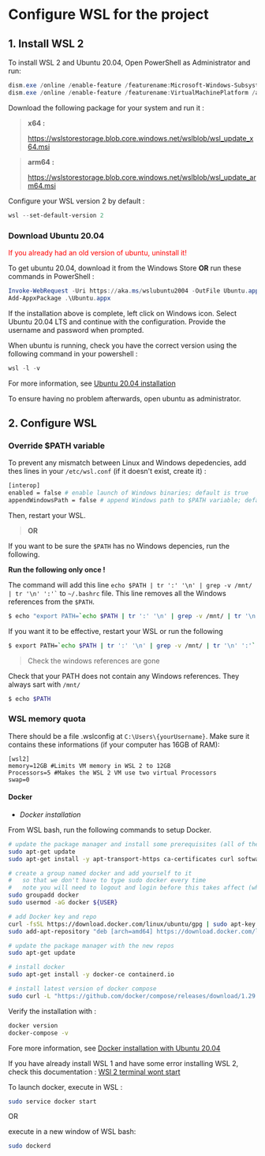 # Configure WSL for the project

## 1. Install WSL 2

To install WSL 2 and Ubuntu 20.04, Open PowerShell as Administrator and run:

``` powershell
dism.exe /online /enable-feature /featurename:Microsoft-Windows-Subsystem-Linux /all /norestart
dism.exe /online /enable-feature /featurename:VirtualMachinePlatform /all /norestart
```
Download the following package for your system and run it : 

> **x64 :**
>
> https://wslstorestorage.blob.core.windows.net/wslblob/wsl_update_x64.msi

> **arm64 :**
>
> https://wslstorestorage.blob.core.windows.net/wslblob/wsl_update_arm64.msi

Configure your WSL version 2 by default :

``` powershell
wsl --set-default-version 2
```

### Download Ubuntu 20.04

<span style="color:red">If you already had an old version of ubuntu, uninstall it!</span>

To get ubuntu 20.04, download it from the Windows Store **OR** run these commands in PowerShell :

``` powershell
Invoke-WebRequest -Uri https://aka.ms/wslubuntu2004 -OutFile Ubuntu.appx -UseBasicParsing
Add-AppxPackage .\Ubuntu.appx
```

If the installation above is complete, left click on Windows icon. Select Ubuntu 20.04 LTS and continue with the configuration. Provide the username and password when prompted.

When ubuntu is running, check you have the correct version using the following command in your powershell :

``` powershell
wsl -l -v
```
For more information, see [Ubuntu 20.04 installation](https://ripon-banik.medium.com/how-to-install-wsl2-offline-b470ab6eaf0e)

To ensure having no problem afterwards, open ubuntu as administrator.

## 2. Configure WSL

### Override $PATH variable

To prevent any mismatch between Linux and Windows depedencies, add thes lines in your ```/etc/wsl.conf``` (if it doesn't exist, create it) :

```sh
[interop]
enabled = false # enable launch of Windows binaries; default is true
appendWindowsPath = false # append Windows path to $PATH variable; default is true
```

Then, restart your WSL.

> **OR**

If you want to be sure the ```$PATH``` has no Windows depencies, run the following.

**Run the following only once !**

The command will add this line ``` echo $PATH | tr ':' '\n' | grep -v /mnt/ | tr '\n' ':'` ``` to ```~/.bashrc``` file. This line removes all the Windows references from the ```$PATH```.
``` bash
$ echo "export PATH=`echo $PATH | tr ':' '\n' | grep -v /mnt/ | tr '\n' ':'`" >> ~/.bashrc
```

If you want it to be effective, restart your WSL or run the following
``` bash
$ export PATH=`echo $PATH | tr ':' '\n' | grep -v /mnt/ | tr '\n' ':'`
```

> Check the windows references are gone

Check that your PATH does not contain any Windows references. They always sart with ```/mnt/```
``` bash
$ echo $PATH
```

### WSL memory quota

There should be a file .wslconfig at `C:\Users\{yourUsername}`. Make sure it contains these informations (if your computer has 16GB of RAM):
```
[wsl2]
memory=12GB #Limits VM memory in WSL 2 to 12GB
Processors=5 #Makes the WSL 2 VM use two virtual Processors
swap=0
```

 #### Docker
- *Docker installation*

From WSL bash, run the following commands to setup Docker.

``` bash
# update the package manager and install some prerequisites (all of these aren't technically required)
sudo apt-get update
sudo apt-get install -y apt-transport-https ca-certificates curl software-properties-common libssl-dev libffi-dev git wget nano

# create a group named docker and add yourself to it
#   so that we don't have to type sudo docker every time
#   note you will need to logout and login before this takes affect (which we do later)
sudo groupadd docker
sudo usermod -aG docker ${USER}

# add Docker key and repo
curl -fsSL https://download.docker.com/linux/ubuntu/gpg | sudo apt-key add -
sudo add-apt-repository "deb [arch=amd64] https://download.docker.com/linux/ubuntu $(lsb_release -cs) stable"

# update the package manager with the new repos
sudo apt-get update

# install docker
sudo apt-get install -y docker-ce containerd.io

# install latest version of docker compose
sudo curl -L "https://github.com/docker/compose/releases/download/1.29.2/docker-compose-$(uname -s)-$(uname -m)" -o /usr/local/bin/docker-compose && sudo chmod +x /usr/local/bin/docker-compose

```
Verify the installation with :
``` bash
docker version
docker-compose -v
```

Fore more information, see [Docker installation with Ubuntu 20.04](https://dev.to/bartr/install-docker-on-windows-subsystem-for-linux-v2-ubuntu-5dl7)

If you have already install WSL 1 and have some error installing WSL 2, check this documentation : [WSl 2 terminal wont start](https://github.com/microsoft/WSL/issues/5912)

To launch docker, execute in WSL :
``` bash
sudo service docker start
```

OR 

execute in a new window of WSL bash:
``` bash
sudo dockerd
```
